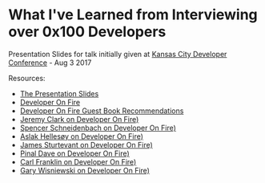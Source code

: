 # What I've Learned from Interviewing over 0x100 Developers

Presentation Slides for talk initially given at [Kansas City Developer Conference](http://www.kcdc.info/) - Aug 3 2017

Resources:
- [The Presentation Slides](https://raelyard.github.io/WhatIveLearned/index.html)
- [Developer On Fire](http://developeronfire.com/)
- [Developer On Fire Guest Book Recommendations](http://developeronfire.com/book-recommendations)
- [Jeremy Clark on Developer On Fire)](http://developeronfire.com/JeremyClark)
- [Spencer Schneidenbach on Developer On Fire)](http://developeronfire.com/podcast/episode-182-spencer-schneidenbach-lit-up-on-speaking)
- [Aslak Hellesøy on Developer On Fire)](http://developeronfire.com/podcast/episode-022-aslak-hellesoy-testing-your-understanding)
- [James Sturtevant on Developer On Fire)](http://developeronfire.com/podcast/episode-199-james-sturtevant-masterminding-engagment)
- [Pinal Dave on Developer On Fire)](http://developeronfire.com/podcast/episode-119-pinal-dave-serving-a-benevolent-master)
- [Carl Franklin on Developer On Fire)](http://developeronfire.com/podcast/episode-013-carl-franklin-just-be-awesome)
- [Gary Wisniewski on Developer On Fire)](http://developeronfire.com/podcast/episode-068-gary-wisniewski-fundamentals-matter)
